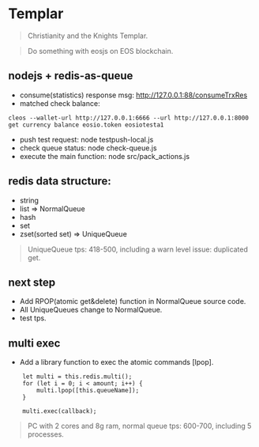 # Templar
> Christianity and the Knights Templar.

> Do something with eosjs on EOS blockchain. 

## nodejs + redis-as-queue
- consume(statistics) response msg: http://127.0.0.1:88/consumeTrxRes
- matched check balance:

```
cleos --wallet-url http://127.0.0.1:6666 --url http://127.0.0.1:8000  get currency balance eosio.token eosiotesta1
```

- push test request: node testpush-local.js
- check queue status: node check-queue.js
- execute the main function: node src/pack_actions.js

## redis data structure:
- string
- list => NormalQueue
- hash
- set
- zset(sorted set) => UniqueQueue

> UniqueQueue tps: 418-500, including a warn level issue: duplicated get.

## next step
- Add RPOP(atomic get&delete) function in NormalQueue source code.
- All UniqueQueues change to NormalQueue.
- test tps.

## multi exec
- Add a library function to exec the atomic commands [lpop].

```
    let multi = this.redis.multi();
    for (let i = 0; i < amount; i++) {
        multi.lpop([this.queueName]);
    }

    multi.exec(callback);
```
> PC with 2 cores and 8g ram, normal queue tps: 600-700, including 5 processes.
